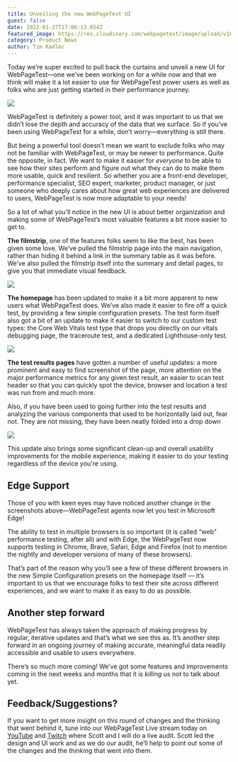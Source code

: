 ```yaml
---
title: Unveiling the new WebPageTest UI
guest: false
date: 2022-01-27T17:06:13.654Z
featured_image: https://res.cloudinary.com/webpagetest/image/upload/v1643306380/new-ui-hero_hyd6gq.png
category: Product News
author: Tim Kadlec
---
```

Today we’re super excited to pull back the curtains and unveil a new UI for WebPageTest—one we’ve been working on for a while now and that we think will make it a lot easier to use for WebPageTest power users as well as folks who are just getting started in their performance journey.

![](https://res.cloudinary.com/webpagetest/image/upload/v1643304431/Screen_Shot_2022-01-27_at_9.26.48_AM_xoywvm.png)

WebPageTest is definitely a power tool, and it was important to us that we didn’t lose the depth and accuracy of the data that we surface. So if you’ve been using WebPageTest for a while, don’t worry—[](<>)[](www.webpagetest.org)everything is still there. 

But being a powerful tool doesn’t mean we want to exclude folks who may not be familiar with WebPageTest, or may be newer to performance. Quite the opposite, in fact. We want to make it easier for *everyone* to be able to see how their sites perform and figure out what they can do to make them more usable, quick and resilient. So whether you are a front-end developer, performance specialist, SEO expert, marketer, product manager, or just someone who deeply cares about how great web experiences are delivered to users, WebPageTest is now more adaptable to your needs!

So a lot of what you’ll notice in the new UI is about better organization and making some of WebPageTest’s most valuable features a bit more easier to get to.

**The filmstrip**, one of the features folks seem to like the best, has been given some love. We’ve pulled the filmstrip page into the main navigation, rather than hiding it behind a link in the summary table as it was before. We’ve also pulled the filmstrip itself into the summary and detail pages, to give you that immediate visual feedback.

![](https://res.cloudinary.com/webpagetest/image/upload/v1643304889/Screen_Shot_2022-01-27_at_9.34.32_AM_bdhzvy.png)

**The homepage** has been updated to make it a bit more apparent to new users what WebPageTest does. We’ve also made it easier to fire off a quick test, by providing a few simple configuration presets. The test form itself also got a bit of an update to make it easier to switch to our custom test types: the Core Web Vitals test type that drops you directly on our vitals debugging page, the traceroute test, and a dedicated Lighthouse-only test.

![](https://res.cloudinary.com/webpagetest/image/upload/v1643305021/Screen_Shot_2022-01-27_at_9.36.54_AM_wbwyav.png)

**The test results pages** have gotten a number of useful updates: a more prominent and easy to find screenshot of the page, more attention on the major performance metrics for any given test result, an easier to scan test header so that you can quickly spot the device, browser and location a test was run from and much more.

Also, if you have been used to going further into the test results and analyzing the various components that used to be horizontally laid out, fear not. They are not missing, they have been neatly folded into a drop down

![](https://res.cloudinary.com/webpagetest/image/upload/v1643305121/Screen_Shot_2022-01-27_at_9.38.33_AM_dcolwi.png)

This update also brings some significant clean-up and overall usability improvements for the mobile experience, making it easier to do your testing regardless of the device you're using.

## Edge Support

Those of you with keen eyes may have noticed another change in the screenshots above—WebPageTest agents now let you test in Microsoft Edge!

The ability to test in multiple browsers is so important (it is called “web” performance testing, after all) and with Edge, the WebPageTest now supports testing in Chrome, Brave, Safari, Edge and Firefox (not to mention the nightly and developer versions of many of these browsers).

That’s part of the reason why you’ll see a few of these different browsers in the new Simple Configuration presets on the homepage itself — it’s important to us that we encourage folks to test their site across different experiences, and we want to make it as easy to do as possible.

## Another step forward

WebPageTest has always taken the approach of making progress by regular, iterative updates and that’s what we see this as. It’s another step forward in an ongoing journey of making accurate, meaningful data readily accessible and usable to users everywhere.

There’s so much more coming! We’ve got some features and improvements coming in the next weeks and months that it is *killing* us not to talk about yet.

## Feedback/Suggestions?

If you want to get more insight on this round of changes and the thinking that went behind it, tune into our WebPageTest Live stream today on [YouTube](https://www.youtube.com/channel/UC5CqJ9V7cQddZDf1DKXcy7Q) and [Twitch](https://www.twitch.tv/webpagetest) where Scott and I will do a live audit. Scott led the design and UI work and as we do our audit, he’ll help to point out some of the changes and the thinking that went into them.